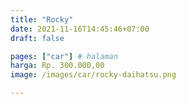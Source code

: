 ```yaml
---
title: "Rocky"
date: 2021-11-16T14:45:46+07:00
draft: false

pages: ["car"] # halaman 
harga: Rp. 300.000,00
image: /images/car/rocky-daihatsu.png

---
```


